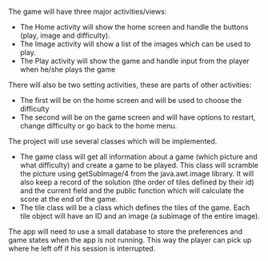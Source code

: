 The game will have three major activities/views:
-	The Home activity will show the home screen and handle the buttons (play, image and difficulty). 
-	The Image activity will show a list of the images which can be used to play.
-	The Play activity will show the game and handle input from the player when he/she plays the game

There will also be two setting activities, these are parts of other activities:
-	The first will be on the home screen and will be used to choose the difficulty
-	The second will be on the game screen and will have options to restart, change difficulty or go back to the home menu.

The project will use several classes which will be implemented. 
-	The game class will get all information about a game (which picture and what difficulty) and create a game to be played. This class will scramble the picture using getSubImage/4 from the java.awt.image library. It will also keep a record of the solution (the order of tiles defined by their id) and the current field and the public function which will calculate the score at the end of the game.
-	The tile class will be a class which defines the tiles of the game. Each tile object will have an ID and an image (a subimage of the entire image).

The app will need to use a small database to store the preferences and game states when the app is not running. This way the player can pick up where he left off if his session is interrupted.

